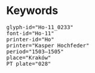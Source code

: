 # Keywords
<pre>
glyph-id="Ho-11_0233"
font-id="Ho-11"
printer-id="Ho"
printer="Kasper Hochfeder"
period="1503–1505"
place="Kraków"
PT plate="028"
</pre>
